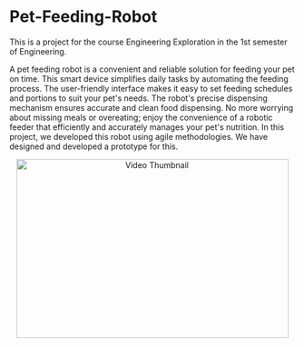 # Pet-Feeding-Robot

This is a project for the course Engineering Exploration in the 1st semester of Engineering.

A pet feeding robot is a convenient and reliable solution for feeding your pet on time. This smart device simplifies daily tasks by automating the feeding process. The user-friendly interface makes it easy to set feeding schedules and portions to suit your pet's needs. The robot's precise dispensing mechanism ensures accurate and clean food dispensing. No more worrying about missing meals or overeating; enjoy the convenience of a robotic feeder that efficiently and accurately manages your pet's nutrition. In this project, we developed this robot using agile methodologies. We have designed and developed a prototype for this.




<p align="center">
  <a href="https://www.youtube.com/watch?v=KT8AcLec69c" target="_blank">
    <img src="https://img.youtube.com/vi/KT8AcLec69c/0.jpg" alt="Video Thumbnail" width="480" height="315">
  </a>
</p>

